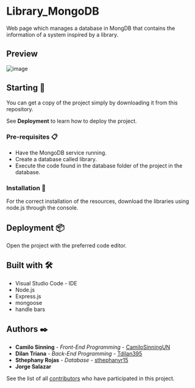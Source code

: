# Library_MongoDB

Web page which manages a database in MongDB that contains the information of a system inspired by a library.

## Preview 

![image](https://user-images.githubusercontent.com/61607058/173726301-edd51b7f-0d4a-469a-b84e-f470b54533f3.png)

## Starting 🚀

You can get a copy of the project simply by downloading it from this repository.

See **Deployment** to learn how to deploy the project.

### Pre-requisites 📋

* Have the MongoDB service running.
* Create a database called library.
* Execute the code found in the database folder of the project in the database.

### Installation 🔧

For the correct installation of the resources, download the libraries using node.js through the console.

## Deployment 📦

Open the project with the preferred code editor.

## Built with 🛠️

* Visual Studio Code - IDE
* Node.js
* Express.js
* mongoose
* handle bars

## Authors ✒️

* **Camilo Sinning** - *Front-End Programming* - [CamiloSinningUN](https://github.com/CamiloSinningUN)
* **Dilan Triana** - *Back-End Programming* - [Tdilan395](https://github.com/Tdilan395)
* **Sthephany Rojas** - *Database* - [sthephanyr15](https://github.com/sthephanyr15)
* **Jorge Salazar**

See the list of all [contributors](https://github.com/CamiloSinningUN/Library_MongoDB/contributors) who have participated in this project.


 
